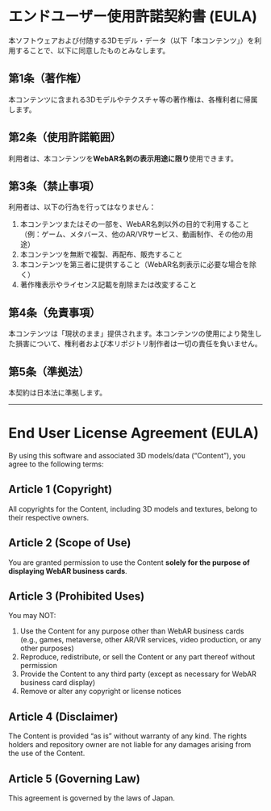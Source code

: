 # エンドユーザー使用許諾契約書 (EULA)

本ソフトウェアおよび付随する3Dモデル・データ（以下「本コンテンツ」）を利用することで、以下に同意したものとみなします。

## 第1条（著作権）
本コンテンツに含まれる3Dモデルやテクスチャ等の著作権は、各権利者に帰属します。

## 第2条（使用許諾範囲）
利用者は、本コンテンツを**WebAR名刺の表示用途に限り**使用できます。

## 第3条（禁止事項）
利用者は、以下の行為を行ってはなりません：
1. 本コンテンツまたはその一部を、WebAR名刺以外の目的で利用すること
   （例：ゲーム、メタバース、他のAR/VRサービス、動画制作、その他の用途）
2. 本コンテンツを無断で複製、再配布、販売すること
3. 本コンテンツを第三者に提供すること（WebAR名刺表示に必要な場合を除く）
4. 著作権表示やライセンス記載を削除または改変すること

## 第4条（免責事項）
本コンテンツは「現状のまま」提供されます。本コンテンツの使用により発生した損害について、権利者および本リポジトリ制作者は一切の責任を負いません。

## 第5条（準拠法）
本契約は日本法に準拠します。

---

# End User License Agreement (EULA)

By using this software and associated 3D models/data (“Content”), you agree to the following terms:

## Article 1 (Copyright)
All copyrights for the Content, including 3D models and textures, belong to their respective owners.

## Article 2 (Scope of Use)
You are granted permission to use the Content **solely for the purpose of displaying WebAR business cards**.

## Article 3 (Prohibited Uses)
You may NOT:
1. Use the Content for any purpose other than WebAR business cards
   (e.g., games, metaverse, other AR/VR services, video production, or any other purposes)
2. Reproduce, redistribute, or sell the Content or any part thereof without permission
3. Provide the Content to any third party (except as necessary for WebAR business card display)
4. Remove or alter any copyright or license notices

## Article 4 (Disclaimer)
The Content is provided “as is” without warranty of any kind. The rights holders and repository owner are not liable for any damages arising from the use of the Content.

## Article 5 (Governing Law)
This agreement is governed by the laws of Japan.
